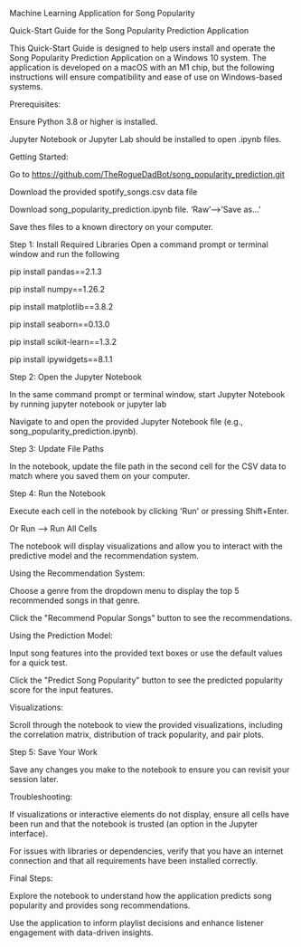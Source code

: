 Machine Learning Application for Song Popularity

Quick-Start Guide for the Song Popularity Prediction Application

This Quick-Start Guide is designed to help users install and operate the Song Popularity Prediction Application on a Windows 10 system. The application is developed on a macOS with an M1 chip, but the following instructions will ensure compatibility and ease of use on Windows-based systems.


Prerequisites:

Ensure Python 3.8 or higher is installed.  

Jupyter Notebook or Jupyter Lab should be installed to open .ipynb files.


Getting Started:

Go to https://github.com/TheRogueDadBot/song_popularity_prediction.git

Download the provided spotify_songs.csv data file 

Download song_popularity_prediction.ipynb file. ‘Raw’—>’Save as…’

Save thes files to a known directory on your computer.


Step 1: Install Required Libraries
Open a command prompt or terminal window and run the following

pip install pandas==2.1.3

pip install numpy==1.26.2

pip install matplotlib==3.8.2

pip install seaborn==0.13.0

pip install scikit-learn==1.3.2

pip install ipywidgets==8.1.1


Step 2: Open the Jupyter Notebook

In the same command prompt or terminal window, start Jupyter Notebook by running jupyter notebook or jupyter lab

Navigate to and open the provided Jupyter Notebook file (e.g., song_popularity_prediction.ipynb).


Step 3: Update File Paths

In the notebook, update the file path in the second cell for the CSV data to match where you saved them on your computer.  


Step 4: Run the Notebook

Execute each cell in the notebook by clicking 'Run' or pressing Shift+Enter.

Or Run —> Run All Cells

The notebook will display visualizations and allow you to interact with the predictive model and the recommendation system.


Using the Recommendation System:

Choose a genre from the dropdown menu to display the top 5 recommended songs in that genre.

Click the "Recommend Popular Songs" button to see the recommendations.


Using the Prediction Model:

Input song features into the provided text boxes or use the default values for a quick test.

Click the "Predict Song Popularity" button to see the predicted popularity score for the input features.


Visualizations:

Scroll through the notebook to view the provided visualizations, including the correlation matrix, distribution of track popularity, and pair plots.


Step 5: Save Your Work

Save any changes you make to the notebook to ensure you can revisit your session later.


Troubleshooting:

If visualizations or interactive elements do not display, ensure all cells have been run and that the notebook is trusted (an option in the Jupyter interface).

For issues with libraries or dependencies, verify that you have an internet connection and that all requirements have been installed correctly.


Final Steps:

Explore the notebook to understand how the application predicts song popularity and provides song recommendations.

Use the application to inform playlist decisions and enhance listener engagement with data-driven insights.
